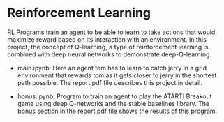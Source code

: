 # Reinforcement Learning

RL Programs train an agent to be able to learn to take actions that would maximize reward
based on its interaction with an environment. In this project, the concept of Q-learning, a type of reinforcement learning is combined with deep neural networks to demonstrate deep-Q-learning.

* main.ipynb:  Here an agent tom has to learn to catch jerry in a grid environment that rewards tom as it gets closer to jerry in the shortest path possible. The report.pdf file describes this project in detail.

* bonus.ipynb: Program to train an agent to play the ATARTI Breakout game using deep Q-networks and the stable baselines library. The bonus section in the report.pdf file shows the results of this program.
